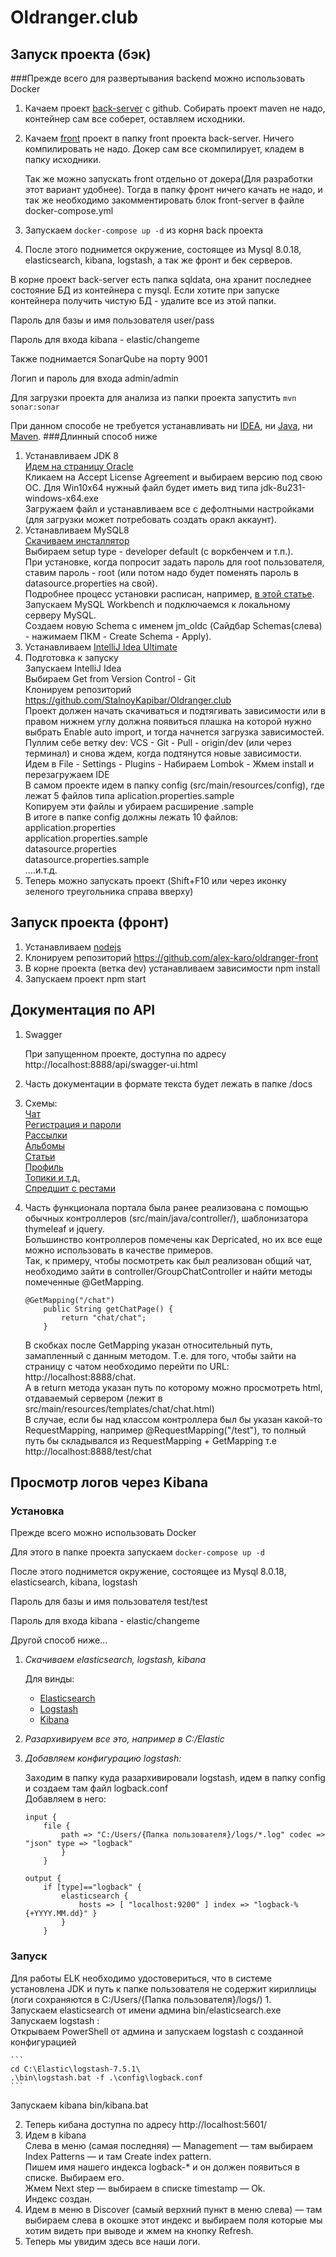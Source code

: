 # Oldranger.club
## Запуск проекта (бэк)

###Прежде всего для развертывания backend можно использовать Docker

1. Качаем проект [back-server](https://github.com/StalnoyKapibar/Oldranger.club) с github. Собирать проект maven не надо, контейнер сам все соберет, оставляем исходники.

2. Качаем [front](https://github.com/StalnoyKapibar/oldranger-front) проект в папку front проекта back-server. Ничего компилировать не надо. Докер сам все скомпилирует, кладем в папку исходники.

    Так же можно запускать front отдельно от докера(Для разработки этот вариант удобнее). Тогда в папку фронт ничего качать не надо, и так же необходимо закомментировать блок front-server в файле docker-compose.yml

3. Запускаем `docker-compose up -d` из корня back проекта

4. После этого поднимется окружение, состоящее из Mysql 8.0.18, elasticsearch, kibana, logstash, а так же фронт и бек серверов.

В корне проект back-server есть папка sqldata, она хранит последнее состояние БД из контейнера с mysql. Если хотите при запуске контейнера получить чистую БД - удалите все из этой папки.

Пароль для базы и имя пользователя user/pass

Пароль для входа kibana - elastic/changeme

Также поднимается SonarQube на порту 9001

Логип и пароль для входа admin/admin

Для загрузки проекта для анализа из папки проекта запустить `mvn sonar:sonar`

При данном способе не требуется устанавливать ни [IDEA](https://www.jetbrains.com/ru-ru/idea/), ни [Java](https://www.oracle.com/java/technologies/javase-jdk8-downloads.html), ни [Maven](https://maven.apache.org/download.cgi).
###Длинный способ ниже

1. Устанавливаем JDK 8  
    [Идем на страницу Oracle](https://www.oracle.com/technetwork/java/javase/downloads/jdk8-downloads-2133151.html)  
    Кликаем на Accept License Agreement и выбираем версию под свою ОС. Для Win10x64 нужный файл будет иметь вид типа jdk-8u231-windows-x64.exe  
    Загружаем файл и устанавливаем все с дефолтными настройками (для загрузки может потребовать создать оракл аккаунт).    
2. Устанавливаем MySQL8  
    [Скачиваем инсталлятор](https://dev.mysql.com/get/Downloads/MySQLInstaller/mysql-installer-community-8.0.18.0.msi)  
    Выбираем setup type - developer default (с воркбенчем и т.п.).   
    При установке, когда попросит задать пароль для root пользователя, ставим пароль - root (или потом надо будет поменять пароль в datasource.properties на свой).    
    Подробнее процесс установки расписан, например, [в этой статье](https://info-comp.ru/install-mysql-on-windows-10).    
    Запускаем MySQL Workbench и подключаемся к локальному серверу MySQL.    
    Создаем новую Schema с именем jm_oldc (Сайдбар Schemas(слева) - нажимаем ПКМ - Create Schema - Apply).    
3. Устанавливаем [IntelliJ Idea Ultimate](https://www.jetbrains.com/ru-ru/idea/download/#section=windows) 
4. Подготовка к запуску  
    Запускаем IntelliJ Idea   
    Выбираем Get from Version Control - Git  
    Клонируем репозиторий https://github.com/StalnoyKapibar/Oldranger.club  
    Проект должен начать скачиваться и подтягивать зависимости или в правом нижнем углу должна появиться плашка на которой нужно выбрать Enable auto import, и тогда начнется загрузка зависимостей.  
    Пуллим себе ветку dev: VCS - Git - Pull - origin/dev (или через терминал) и снова ждем, когда подтянутся новые зависимости.  
    Идем в File - Settings - Plugins - Набираем Lombok - Жмем install и перезагружаем IDE  
    В самом проекте идем в папку config (src/main/resources/config), где лежат 5 файлов типа aplication.properties.sample    
    Копируем эти файлы и убираем расширение .sample  
    В итоге в папке config должны лежать 10 файлов:
    application.properties  
    application.properties.sample  
    datasource.properties  
    datasource.properties.sample  
    ....и.т.д.  
5. Теперь можно запускать проект (Shift+F10 или через иконку зеленого треугольника справа вверху)  
    
## Запуск проекта (фронт)
1. Устанавливаем [nodejs](https://nodejs.org/en/)  
2. Клонируем репозиторий https://github.com/alex-karo/oldranger-front  
3. В корне проекта (ветка dev) устанавливаем зависимости npm install  
4. Запускаем проект npm start  
## Документация по API  
1. Swagger 
 
   При запущенном проекте, доступна по адресу http://localhost:8888/api/swagger-ui.html  
   
2. Часть документации в формате текста будет лежать в папке /docs 
3. Схемы:  
    [Чат](https://docs.google.com/drawings/d/1e7nZ5BALdJmZghc7dPhhMRx-0zAa0k-xncfr51crP3Q/edit)  
    [Регистрация и пароли](https://docs.google.com/drawings/d/1tFSkJmKRnUHsNjP1pTRoO5NkoIfaxB31Bwa4VzRIJkk/edit)  
    [Рассылки](https://docs.google.com/drawings/d/117F1DHL4LERX4tS_f5026e90QS-kfQ0ISHs3owov5E8/edit)  
    [Альбомы](https://docs.google.com/drawings/d/13uOpd_mbEMlvYg11OusrfMVd1SPdISUuptv-v3VSlqo/edit)  
    [Статьи](https://docs.google.com/drawings/d/1aI1VuiHNHp4bytGOc7xF9_Haeq8ZbSAnhHaGokRCvpA/edit)  
    [Профиль](https://docs.google.com/drawings/d/1XoBj-VYsJPJpCAEKbCYViD3TIcF-OxGCHhBr3pH27CY/edit)  
    [Топики и т.д.](https://docs.google.com/drawings/d/1TsszY_Gc_AhhJLatqoo-8-lqvEXgW2MkULSKKC5Kol8/edit)  
    [Спредшит с рестами](https://docs.google.com/spreadsheets/d/1yZiFGW12mHiobuNovcvFW0pMsVYBNWZuywedkbQJWTU/edit#gid=0)  
    
4. Часть функционала портала была ранее реализована с помощью обычных контроллеров (src/main/java/controller/), шаблонизатора thymeleaf  и jquery.   
   Большинство контроллеров помечены как Depricated, но их все еще можно использовать в качестве примеров.   
   Так, к примеру, чтобы посмотреть как был реализован общий чат, необходимо зайти в controller/GroupChatController и найти методы помеченные @GetMapping.  
   ```
   @GetMapping("/chat")
       public String getChatPage() {
           return "chat/chat";
       }
   ```
   В скобках после GetMapping указан относительный путь, замапленный с данным методом. T.е. для того, чтобы зайти на страницу с чатом необходимо перейти по URL: http://localhost:8888/chat.  
   А в return метода указан путь по которому можно просмотреть html, отдаваемый сервером (лежит в src/main/resources/templates/chat/chat.html)  
   В случае, если бы над классом контроллера был бы указан какой-то RequestMapping, например @RequestMapping("/test"), то полный путь бы складывался из RequestMapping + GetMapping т.е http://localhost:8888/test/chat  
## Просмотр логов через Kibana
### Установка

Прежде всего можно использовать Docker

Для этого в папке проекта запускаем `docker-compose up -d`

После этого поднимется окружение, состоящее из Mysql 8.0.18, elasticsearch, kibana, logstash

Пароль для базы и имя пользователя test/test

Пароль для входа kibana - elastic/changeme

Другой способ ниже...

1. _Скачиваем elasticsearch, logstash, kibana_  

   Для винды:  
    * [Elasticsearch](https://artifacts.elastic.co/downloads/elasticsearch/elasticsearch-7.5.1-windows-x86_64.zip)
    * [Logstash](https://www.elastic.co/downloads/logstash)
    * [Kibana](https://www.elastic.co/downloads/kibana)
2. _Разархивируем все это, например в C:/Elastic_
3. _Добавляем конфигурацию logstash:_  

    Заходим в папку куда разархивировали logstash, идем в папку config и создаем там файл logback.conf  
    Добавляем в него: 
     
    ```
    input { 
        file { 
            path => "C:/Users/{Папка пользователя}/logs/*.log" codec => "json" type => "logback" 
            }
        }
   
   output { 
        if [type]=="logback" { 
            elasticsearch { 
                hosts => [ "localhost:9200" ] index => "logback-%{+YYYY.MM.dd}" }
            }
        }
    ```

### Запуск 
Для работы ELK необходимо удостовериться, что в системе установлена JDK и путь к папке пользователя не содержит кириллицы (логи сохраняются в C:/Users/{Папка пользователя}/logs/) 
1.  
    Запускаем elasticsearch от имени админа bin/elasticsearch.exe  
    Запускаем logstash :  
    Открываем PowerShell от админа и запускаем logstash с созданной конфигурацией  
     
    ```
    cd C:\Elastic\logstash-7.5.1\
    .\bin\logstash.bat -f .\config\logback.conf
    ```
   
   Запускаем kibana bin/kibana.bat  
   
2. Теперь кибана доступна по адресу http://localhost:5601/  
3. Идем в kibana  
   Слева в меню (самая последняя) — Management — там выбираем Index Patterns — и там Create index pattern.  
   Пишем имя нашего индекса logback-* и он должен появиться в списке. Выбираем его.   
   Жмем Next step — выбираем в списке timestamp — Ok.  
   Индекс создан.  
4. Идем в меню в Discover (самый верхний пункт в меню слева) — там выбираем слева в окошке этот индекс и выбираем поля которые мы хотим видеть при выводе и жмем на кнопку Refresh.  
5. Теперь мы увидим здесь все наши логи.  